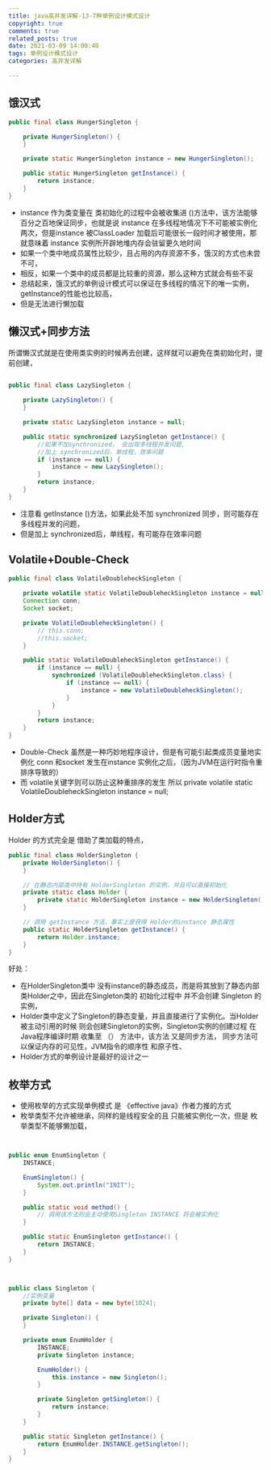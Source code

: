 ```yaml
---
title: java高并发详解-13-7种单例设计模式设计
copyright: true
comments: true
related_posts: true
date: 2021-03-09 14:00:40
tags: 单例设计模式设计
categories: 高并发详解

---
```


## 饿汉式

```java
public final class HungerSingleton {

    private HungerSingleton() {
    }

    private static HungerSingleton instance = new HungerSingleton();

    public static HungerSingleton getInstance() {
        return instance;
    }
}
```

- instance 作为类变量在 类初始化的过程中会被收集进 <clinit>()方法中，该方法能够百分之百地保证同步，也就是说 instance 在多线程地情况下不可能被实例化两次，但是instance 被ClassLoader 加载后可能很长一段时间才被使用，那就意味着 instance 实例所开辟地堆内存会驻留更久地时间
- 如果一个类中地成员属性比较少，且占用的内存资源不多，饿汉的方式也未尝不可， 
- 相反，如果一个类中的成员都是比较重的资源，那么这种方式就会有些不妥
- 总结起来，饿汉式的单例设计模式可以保证在多线程的情况下的唯一实例，getInstance的性能也比较高，
- 但是无法进行懒加载



## 懒汉式+同步方法

所谓懒汉式就是在使用类实例的时候再去创建，这样就可以避免在类初始化时，提前创建，

```java

public final class LazySingleton {
    
    private LazySingleton() {
    }

    private static LazySingleton instance = null;

    public static synchronized LazySingleton getInstance() {
        //如果不加synchronized， 会出现多线程并发问题,
        //加上 synchronized后，单线程，效率问题
        if (instance == null) {
            instance = new LazySingleton();
        }
        return instance;
    }
}
```

- 注意看 getInstance ()方法，如果此处不加 synchronized 同步，则可能存在多线程并发的问题，
- 但是加上 synchronized后，单线程，有可能存在效率问题



## Volatile+Double-Check

```java
public final class VolatileDoubleheckSingleton {
    
    private volatile static VolatileDoubleheckSingleton instance = null;
    Connection conn;
    Socket socket;

    private VolatileDoubleheckSingleton() {
        // this.conn;
        //this.socket;
    }

    public static VolatileDoubleheckSingleton getInstance() {
        if (instance == null) {
            synchronized (VolatileDoubleheckSingleton.class) {
                if (instance == null) {
                    instance = new VolatileDoubleheckSingleton();
                }
            }
        }
        return instance;
    }
}
```

- Double-Check 虽然是一种巧妙地程序设计，但是有可能引起类成员变量地实例化 conn 和socket 发生在instance 实例化之后，（因为JVM在运行时指令重排序导致的）
- 而 volatile关键字则可以防止这种重排序的发生 所以 private volatile static VolatileDoubleheckSingleton instance = null;



## Holder方式

Holder 的方式完全是 借助了类加载的特点，

```java
public final class HolderSingleton {
    private HolderSingleton() {
    }

    // 在静态内部类中持有 HolderSingleton 的实例，并且可以直接初始化
    private static class Holder {
        private static HolderSingleton instance = new HolderSingleton();
    }

    // 调用 getInstance 方法，事实上是获得 Holder的instance 静态属性
    public static HolderSingleton getInstance() {
        return Holder.instance;
    }
}

```

好处：

- 在HolderSingleton类中 没有instance的静态成员，而是将其放到了静态内部类Holder之中，因此在Singleton类的 初始化过程中 并不会创建 Singleton 的实例，
- Holder类中定义了Singleton的静态变量，并且直接进行了实例化。当Holder被主动引用的时候  则会创建Singleton的实例，Singleton实例的创建过程 在Java程序编译时期 收集至 <clinit>（） 方法中，该方法 又是同步方法， 同步方法可以保证内存的可见性，JVM指令的顺序性 和原子性、
- Holder方式的单例设计是最好的设计之一



## 枚举方式

- 使用枚举的方式实现单例模式 是 《effective java》作者力推的方式 
- 枚举类型不允许被继承，同样的是线程安全的且 只能被实例化一次，但是 枚举类型不能够懒加载，

```java


public enum EnumSingleton {
    INSTANCE;

    EnumSingleton() {
        System.out.println("INIT");
    }

    public static void method() {
        // 调用该方法则会主动使用Singleton INSTANCE 将会被实例化
    }

    public static EnumSingleton getInstance() {
        return INSTANCE;
    }
}



public class Singleton {
    //实例变量
    private byte[] data = new byte[1024];

    private Singleton() {
    }

    private enum EnumHolder {
        INSTANCE;
        private Singleton instance;

        EnumHolder() {
            this.instance = new Singleton();
        }

        private Singleton getSingleton() {
            return instance;
        }
    }

    public static Singleton getInstance() {
        return EnumHolder.INSTANCE.getSingleton();
    }
}
```

